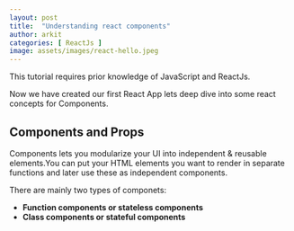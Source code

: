 ```yaml
---
layout: post
title:  "Understanding react components"
author: arkit
categories: [ ReactJs ]
image: assets/images/react-hello.jpeg
---
```

This tutorial requires prior knowledge of JavaScript and ReactJs. 

Now we have created our first React App lets deep dive into some react concepts for Components.


## Components and Props

Components lets you modularize your UI into independent & reusable elements.You can put your HTML elements you want to render in separate functions and later use these as independent components.

There are mainly two types of componets:

* **Function components or stateless components**
* **Class components or stateful components**


